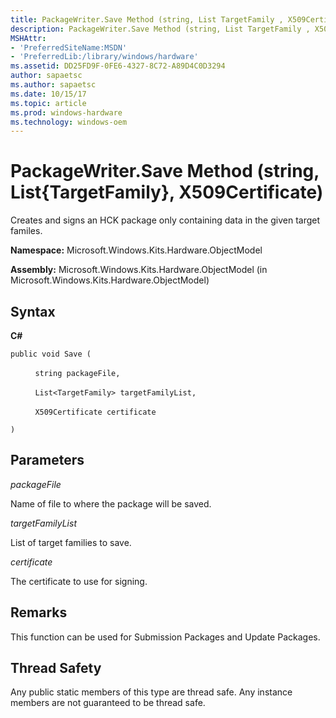 ```yaml
---
title: PackageWriter.Save Method (string, List TargetFamily , X509Certificate)
description: PackageWriter.Save Method (string, List TargetFamily , X509Certificate)
MSHAttr:
- 'PreferredSiteName:MSDN'
- 'PreferredLib:/library/windows/hardware'
ms.assetid: DD25FD9F-0FE6-4327-8C72-A89D4C0D3294
author: sapaetsc
ms.author: sapaetsc
ms.date: 10/15/17
ms.topic: article
ms.prod: windows-hardware
ms.technology: windows-oem
---
```


# PackageWriter.Save Method (string, List{TargetFamily}, X509Certificate)


Creates and signs an HCK package only containing data in the given target familes.

**Namespace:** Microsoft.Windows.Kits.Hardware.ObjectModel

**Assembly:** Microsoft.Windows.Kits.Hardware.ObjectModel (in Microsoft.Windows.Kits.Hardware.ObjectModel)

## <span id="Syntax"></span><span id="syntax"></span><span id="SYNTAX"></span>Syntax


**C#**

`public void Save (`

          `string packageFile,`

          `List<TargetFamily> targetFamilyList,`

          `X509Certificate certificate`

`)`

## <span id="Parameters"></span><span id="parameters"></span><span id="PARAMETERS"></span>Parameters


*packageFile*

Name of file to where the package will be saved.

*targetFamilyList*

List of target families to save.

*certificate*

The certificate to use for signing.

## <span id="Remarks"></span><span id="remarks"></span><span id="REMARKS"></span>Remarks


This function can be used for Submission Packages and Update Packages.

## <span id="Thread_Safety"></span><span id="thread_safety"></span><span id="THREAD_SAFETY"></span>Thread Safety


Any public static members of this type are thread safe. Any instance members are not guaranteed to be thread safe.

 

 






